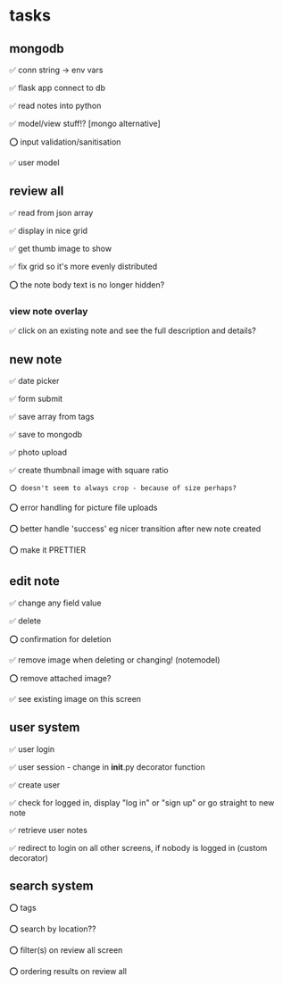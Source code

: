 # tasks
## mongodb
✅ conn string -> env vars 

✅ flask app connect to db 

✅ read notes into python 

✅ model/view stuff!? [mongo alternative] 

⭕ input validation/sanitisation

✅ user model

## review all
✅ read from json array 

✅ display in nice grid 

✅ get thumb image to show 

✅ fix grid so it's more evenly distributed 

⭕ the note body text is no longer hidden?

### view note overlay
✅ click on an existing note and see the full description and details?

## new note
✅ date picker 

✅ form submit 

✅ save array from tags 

✅ save to mongodb 

✅ photo upload 

✅ create thumbnail image with square ratio

    ⭕ doesn't seem to always crop - because of size perhaps?

⭕ error handling for picture file uploads

⭕ better handle 'success' eg nicer transition after new note created

⭕ make it PRETTIER

## edit note
✅ change any field value 

✅ delete 

⭕ confirmation for deletion

✅ remove image when deleting or changing! (notemodel)

⭕ remove attached image?

✅ see existing image on this screen


## user system
✅ user login

✅ user session - change in __init__.py decorator function

✅ create user

✅ check for logged in, display "log in" or "sign up" or go straight to new note

✅ retrieve user notes

✅ redirect to login on all other screens, if nobody is logged in (custom decorator)


## search system
⭕ tags

⭕ search by location??

⭕ filter(s) on review all screen

⭕ ordering results on review all